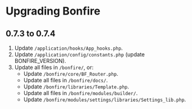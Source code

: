 # Upgrading Bonfire

## 0.7.3 to 0.7.4

1. Update `/application/hooks/App_hooks.php`.
2. Update `/application/config/constants.php` (update BONFIRE_VERSION).
3. Update all files in `/bonfire/`, or:
    - Update `/bonfire/core/BF_Router.php`.
    - Update all files in `/bonfire/docs/`.
    - Update `/bonfire/libraries/Template.php`.
    - Update all files in `/bonfire/modules/builder/`.
    - Update `/bonfire/modules/settings/libraries/Settings_lib.php`.
